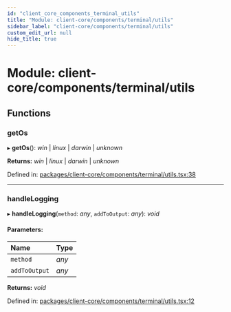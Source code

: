 ```yaml
---
id: "client_core_components_terminal_utils"
title: "Module: client-core/components/terminal/utils"
sidebar_label: "client-core/components/terminal/utils"
custom_edit_url: null
hide_title: true
---
```


# Module: client-core/components/terminal/utils

## Functions

### getOs

▸ **getOs**(): *win* \| *linux* \| *darwin* \| *unknown*

**Returns:** *win* \| *linux* \| *darwin* \| *unknown*

Defined in: [packages/client-core/components/terminal/utils.tsx:38](https://github.com/xr3ngine/xr3ngine/blob/9d253dc38/packages/client-core/components/terminal/utils.tsx#L38)

___

### handleLogging

▸ **handleLogging**(`method`: *any*, `addToOutput`: *any*): *void*

#### Parameters:

Name | Type |
:------ | :------ |
`method` | *any* |
`addToOutput` | *any* |

**Returns:** *void*

Defined in: [packages/client-core/components/terminal/utils.tsx:12](https://github.com/xr3ngine/xr3ngine/blob/9d253dc38/packages/client-core/components/terminal/utils.tsx#L12)
